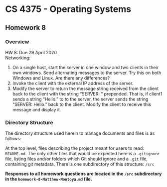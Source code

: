 # CS 4375 - Operating Systems

## Homework 8

### Overview

HW 8: Due 29 April 2020</br>
Networking:

1. On a single host, start the server in one window and two clients in their own windows.
Send alternating messages to the server. Try this on both Windows and Linux. Are there
any differences?
2. Invoke the client with the external IP address of the server.
3. Modify the server to return the message string received from the client back to the
client with the string “SERVER: “ prepended. That is, if client1 sends a string “Hello.” to
to the server, the server sends the string “SERVER: Hello.” back to the client. Modify the
client to receive this message and display it.

### Directory Structure

The directory structure used herein to manage documents and files is as follows:

At the top level, files describing the project meant for users to read: ```README.md```. The only other files that would be expected here is a ```.gitignore``` file, listing files and/or folders which Git should ignore and a ```.git``` file, containing git metadata. There is one subdirectory of this structure: ```/src```

**Responses to all homework questions are located in the ```/src``` subdirectory in the ```homework-8-Matthew-Montoya.md``` file.**
